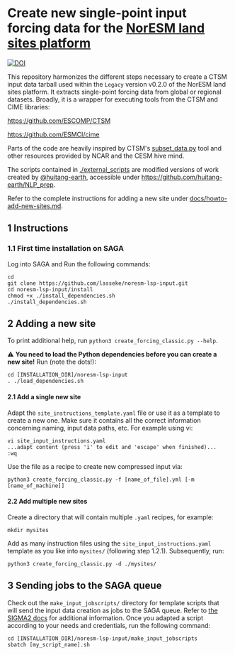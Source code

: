 # Create new single-point input forcing data for the [NorESM land sites platform](https://noresmhub.github.io/noresm-land-sites-platform/)

[![DOI](https://zenodo.org/badge/DOI/10.5281/zenodo.7310157.svg)](https://doi.org/10.5281/zenodo.7310157)

This repository harmonizes the different steps necessary to create a CTSM input data
tarball used within the `Legacy` version v0.2.0 of the NorESM land sites platform. 
It extracts single-point forcing data from global or regional datasets. Broadly, it 
is a wrapper for executing tools from the CTSM and CIME libraries:

https://github.com/ESCOMP/CTSM

https://github.com/ESMCI/cime

Parts of the code are heavily inspired by CTSM's [subset_data.py](https://github.com/ESCOMP/CTSM/blob/master/tools/site_and_regional/subset_data.py) tool
and other resources provided by NCAR and the CESM hive mind. 

The scripts contained in [./external_scripts](https://github.com/NorESMhub/noresm-lsp-input/tree/main/external_scripts) are modified versions of work created by [@huitang-earth](https://github.com/huitang-earth/), accessible under https://github.com/huitang-earth/NLP_prep.

Refer to the complete instructions for adding a new site under [docs/howto-add-new-sites.md](https://github.com/NorESMhub/noresm-lsp-input/blob/main/docs/howto-add-new-sites.md).

## 1 Instructions

### 1.1 First time installation on SAGA
Log into SAGA and Run the following commands:
```
cd
git clone https://github.com/lasseke/noresm-lsp-input.git
cd noresm-lsp-input/install
chmod +x ./install_dependencies.sh
./install_dependencies.sh
```

## 2 Adding a new site
To print additional help, run `python3 create_forcing_classic.py --help`.

:warning: **You need to load the Python dependencies before you can create a new site!**
Run (note the dots!):
```
cd [INSTALLATION_DIR]/noresm-lsp-input
. ./load_dependencies.sh
```

#### 2.1 Add a single new site
Adapt the `site_instructions_template.yaml` file or use it as a template to create
a new one. Make sure it contains all the correct information concerning naming,
input data paths, etc. For example using vi:
```
vi site_input_instructions.yaml
...adapt content (press 'i' to edit and 'escape' when finished)...
:wq
```
Use the file as a recipe to create new compressed input via:
```
python3 create_forcing_classic.py -f [name_of_file].yml [-m [name_of_machine]]
```

#### 2.2 Add multiple new sites
Create a directory that will contain multiple `.yaml` recipes, for example:
```
mkdir mysites
```
Add as many instruction files using the `site_input_instructions.yaml` template
as you like into `mysites/` (following step 1.2.1).
Subsequently, run:
```
python3 create_forcing_classic.py -d ./mysites/
```

## 3 Sending jobs to the SAGA queue
Check out the `make_input_jobscripts/` directory for template scripts that will send the
input data creation as jobs to the SAGA queue. Refer to [the SIGMA2 docs](https://documentation.sigma2.no/jobs/job_scripts.html) for additional information. 
Once you adapted a script according to your needs and credentials, run the following command:
```
cd [INSTALLATION_DIR]/noresm-lsp-input/make_input_jobscripts
sbatch [my_script_name].sh
```
